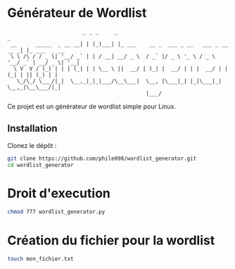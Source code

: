 # Générateur de Wordlist
```
                        _ _ _     _                                         _             
 __      _____  _ __ __| | (_)___| |_ ___    __ _  ___ _ __   ___ _ __ __ _| |_ ___  _ __ 
 \ \ /\ / / _ \| '__/ _` | | / __| __/ _ \  / _` |/ _ \ '_ \ / _ \ '__/ _` | __/ _ \| '__|
  \ V  V / (_) | | | (_| | | \__ \ ||  __/ | (_| |  __/ | | |  __/ | | (_| | || (_) | |   
   \_/\_/ \___/|_|  \__,_|_|_|___/\__\___|  \__, |\___|_| |_|\___|_|  \__,_|\__\___/|_|   
                                            |___/                                         
```
Ce projet est un générateur de wordlist simple pour Linux.

## Installation

Clonez le dépôt :

```bash
git clone https://github.com/phile098/wordlist_generator.git
cd wordlist_generator

```
# Droit d'execution

```bash
chmod 777 wordlist_generator.py

```
# Création du fichier pour la wordlist 
```bash
touch mon_fichier.txt
```
